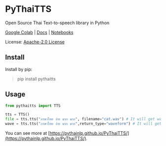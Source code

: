 # PyThaiTTS
Open Source Thai Text-to-speech library in Python

[Google Colab](https://colab.research.google.com/github/PyThaiNLP/PyThaiTTS/blob/dev/notebook/use_lunarlist_model.ipynb) | [Docs](https://pythainlp.github.io/PyThaiTTS/) | [Notebooks](https://github.com/PyThaiNLP/PyThaiTTS/tree/dev/notebook)

License: [Apache-2.0 License](https://github.com/PyThaiNLP/pythaitts/blob/main/LICENSE)

## Install

Install by pip:

> pip install pythaitts

## Usage

```python
from pythaitts import TTS

tts = TTS()
file = tts.tts("ภาษาไทย ง่าย มาก มาก", filename="cat.wav") # It will get wav file path.
wave = tts.tts("ภาษาไทย ง่าย มาก มาก",return_type="waveform") # It will get waveform.
```

You can see more at [https://pythainlp.github.io/PyThaiTTS/](https://pythainlp.github.io/PyThaiTTS/).
